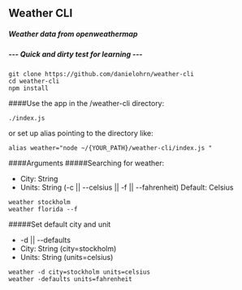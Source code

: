 ## Weather CLI
##### Weather data from openweathermap 
##### --- Quick and dirty test for learning --- 

```
git clone https://github.com/danielohrn/weather-cli
cd weather-cli 
npm install 
```

####Use the app 
in the /weather-cli directory: 
```
./index.js
``` 
or set up alias pointing to the directory like: 
```
alias weather="node ~/{YOUR_PATH}/weather-cli/index.js "
```

####Arguments
#####Searching for weather:  
- City: String
- Units: String (-c || --celsius || -f || --fahrenheit) Default: Celsius 
```
weather stockholm
weather florida --f
```

#####Set default city and unit
- -d || --defaults
- City: String (city=stockholm)
- Units: String (units=celsius)

```
weather -d city=stockholm units=celsius
weather -defaults units=fahrenheit
```

